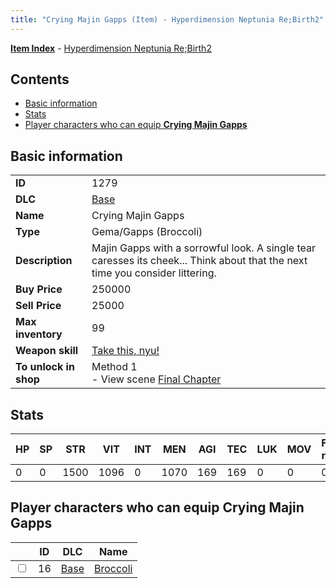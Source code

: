 ```yaml
---
title: "Crying Majin Gapps (Item) - Hyperdimension Neptunia Re;Birth2"
---
```


[**Item Index**](/neptunia/rb2/item/index.html) - [Hyperdimension Neptunia Re;Birth2](/neptunia/rb2)

## Contents

- [Basic information](#basic-information)
- [Stats](#stats)
- [Player characters who can equip **Crying Majin Gapps**](#player-characters-who-can-equip-crying-majin-gapps)

## Basic information

|   |   |
| -- | -- |
| **ID** | 1279 |
| **DLC** | [Base](/neptunia/rb2/dlc/0-base.html) |
| **Name** | Crying Majin Gapps |
| **Type** | Gema/Gapps (Broccoli) |
| **Description** | Majin Gapps with a sorrowful look. A single tear caresses its cheek... Think about that the next time you consider littering. |
| **Buy Price** | 250000 |
| **Sell Price** | 25000 |
| **Max inventory** | 99 |
| **Weapon skill** | [Take this, nyu!](/neptunia/rb2/skill/0-1802-take-this-nyu.html) |
| **To unlock in shop** | Method 1<br />- View scene [Final Chapter](/neptunia/rb2/scene/0-467-final-chapter.html) |

## Stats

| HP | SP | STR | VIT | INT | MEN | AGI | TEC | LUK | MOV | Fire res. | Ice res. | Wind res. | Lightning res. |
| -- | -- | --- | --- | --- | --- | --- | --- | --- | --- | --------- | -------- | --------- | -------------- |
| 0 | 0 | 1500 | 1096 | 0 | 1070 | 169 | 169 | 0 | 0 | 0 | 0 | 0 | 0 |

## Player characters who can equip **Crying Majin Gapps**

|    | ID | DLC | Name |
| -- | -- | --- | ---- |
| <input type="checkbox" id="rb2-player-0-16" class="trackbox" /> | 16 | [Base](/neptunia/rb2/dlc/0-base.html) | [Broccoli](/neptunia/rb2/player/0-16-broccoli.html) |